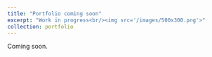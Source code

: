 ```yaml
---
title: "Portfolio coming soon"
excerpt: "Work in progress<br/><img src='/images/500x300.png'>"
collection: portfolio
---
```


Coming soon. 
